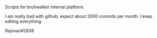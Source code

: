 Scripts for bruhwalker internal platform.

I am really bad with github, expect about 2000 commits per month. I keep editing everything.

Rajovan#2838
